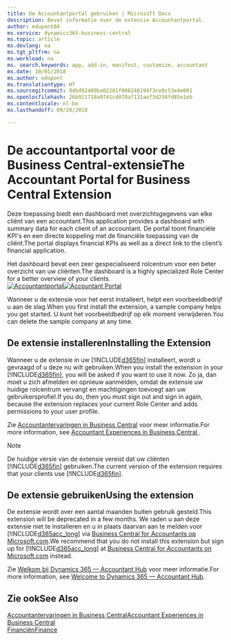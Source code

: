 ```yaml
---
title: De Accountantportal gebruiken | Microsoft Docs
description: Bevat informatie over de extensie Accountantportal.
author: edupont04
ms.service: dynamics365-business-central
ms.topic: article
ms.devlang: na
ms.tgt_pltfrm: na
ms.workload: na
ms. search.keywords: app, add-in, manifest, customize, accountant
ms.date: 10/01/2018
ms.author: edupont
ms.translationtype: HT
ms.sourcegitcommit: 9dbd92409ba02281f008246194f3ce0c53e4e001
ms.openlocfilehash: 26b911718a9741cd070af131aef3d258fd85e1eb
ms.contentlocale: nl-be
ms.lasthandoff: 09/28/2018

---
```

# <a name="the-accountant-portal-for-business-central-extension"></a><span data-ttu-id="aa74a-103">De accountantportal voor de Business Central-extensie</span><span class="sxs-lookup"><span data-stu-id="aa74a-103">The Accountant Portal for Business Central Extension</span></span>
<span data-ttu-id="aa74a-104">Deze toepassing biedt een dashboard met overzichtsgegevens van elke cliënt van een accountant.</span><span class="sxs-lookup"><span data-stu-id="aa74a-104">This application provides a dashboard with summary data for each client of an accountant.</span></span> <span data-ttu-id="aa74a-105">De portal toont financiële KPI's en een directe koppeling met de financiële toepassing van de cliënt.</span><span class="sxs-lookup"><span data-stu-id="aa74a-105">The portal displays financial KPIs as well as a direct link to the client’s financial application.</span></span>  

<span data-ttu-id="aa74a-106">Het dashboard bevat een zeer gespecialiseerd rolcentrum voor een beter overzicht van uw cliënten.</span><span class="sxs-lookup"><span data-stu-id="aa74a-106">The dashboard is a highly specialized Role Center for a better overview of your clients.</span></span>  
<span data-ttu-id="aa74a-107">[![Accountantportal](./media/ui-extensions-accportal/accountant-portal.png)](https://go.microsoft.com/fwlink/?linkid=851257)</span><span class="sxs-lookup"><span data-stu-id="aa74a-107">[![Accountant Portal](./media/ui-extensions-accportal/accountant-portal.png)](https://go.microsoft.com/fwlink/?linkid=851257)</span></span>

<span data-ttu-id="aa74a-108">Wanneer u de extensie voor het eerst installeert, helpt een voorbeeldbedrijf u aan de slag.</span><span class="sxs-lookup"><span data-stu-id="aa74a-108">When you first install the extension, a sample company helps you get started.</span></span> <span data-ttu-id="aa74a-109">U kunt het voorbeeldbedrijf op elk moment verwijderen.</span><span class="sxs-lookup"><span data-stu-id="aa74a-109">You can delete the sample company at any time.</span></span>  

## <a name="installing-the-extension"></a><span data-ttu-id="aa74a-110">De extensie installeren</span><span class="sxs-lookup"><span data-stu-id="aa74a-110">Installing the Extension</span></span>
<span data-ttu-id="aa74a-111">Wanneer u de extensie in uw [!INCLUDE[d365fin](includes/d365fin_md.md)] installeert, wordt u gevraagd of u deze nu wilt gebruiken.</span><span class="sxs-lookup"><span data-stu-id="aa74a-111">When you install the extension in your [!INCLUDE[d365fin](includes/d365fin_md.md)], you will be asked if you want to use it now.</span></span> <span data-ttu-id="aa74a-112">Zo ja, dan moet u zich afmelden en opnieuw aanmelden, omdat de extensie uw huidige rolcentrum vervangt en machtigingen toevoegt aan uw gebruikersprofiel.</span><span class="sxs-lookup"><span data-stu-id="aa74a-112">If you do, then you must sign out and sign in again, because the extension replaces your current Role Center and adds permissions to your user profile.</span></span>  

<span data-ttu-id="aa74a-113">Zie [Accountantervaringen in Business Central](finance-accounting.md) voor meer informatie.</span><span class="sxs-lookup"><span data-stu-id="aa74a-113">For more information, see [Accountant Experiences in Business Central ](finance-accounting.md).</span></span>  

> [!NOTE]  
>  <span data-ttu-id="aa74a-114">De huidige versie van de extensie vereist dat uw cliënten [!INCLUDE[d365fin](includes/d365fin_md.md)] gebruiken.</span><span class="sxs-lookup"><span data-stu-id="aa74a-114">The current version of the extension requires that your clients use [!INCLUDE[d365fin](includes/d365fin_md.md)].</span></span>  

## <a name="using-the-extension"></a><span data-ttu-id="aa74a-115">De extensie gebruiken</span><span class="sxs-lookup"><span data-stu-id="aa74a-115">Using the extension</span></span>
<span data-ttu-id="aa74a-116">De extensie wordt over een aantal maanden buiten gebruik gesteld.</span><span class="sxs-lookup"><span data-stu-id="aa74a-116">This extension will be deprecated in a few months.</span></span> <span data-ttu-id="aa74a-117">We raden u aan deze extensie niet te installeren en u in plaats daarvan aan te melden voor [!INCLUDE[d365acc_long](includes/d365acc_long_md.md)] via [Business Central for Accountants op Microsoft.com](https://www.microsoft.com/en-us/dynamics365/financial-insights-for-accountants).</span><span class="sxs-lookup"><span data-stu-id="aa74a-117">We recommend that you do not install this extension but sign up for [!INCLUDE[d365acc_long](includes/d365acc_long_md.md)] at [Business Central for Accountants on Microsoft.com](https://www.microsoft.com/en-us/dynamics365/financial-insights-for-accountants) instead.</span></span>

<span data-ttu-id="aa74a-118">Zie [Welkom bij Dynamics 365 — Accountant Hub](/dynamics365/accountants/index) voor meer informatie.</span><span class="sxs-lookup"><span data-stu-id="aa74a-118">For more information, see [Welcome to Dynamics 365 — Accountant Hub](/dynamics365/accountants/index).</span></span>  

## <a name="see-also"></a><span data-ttu-id="aa74a-119">Zie ook</span><span class="sxs-lookup"><span data-stu-id="aa74a-119">See Also</span></span>
[<span data-ttu-id="aa74a-120">Accountantervaringen in Business Central</span><span class="sxs-lookup"><span data-stu-id="aa74a-120">Accountant Experiences in Business Central </span></span>](finance-accounting.md)  
[<span data-ttu-id="aa74a-121">Financiën</span><span class="sxs-lookup"><span data-stu-id="aa74a-121">Finance</span></span>](finance.md)  


